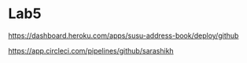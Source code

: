 # Lab5

https://dashboard.heroku.com/apps/susu-address-book/deploy/github 

https://app.circleci.com/pipelines/github/sarashikh
